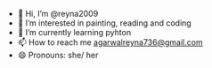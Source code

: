 - 👋 Hi, I’m @reyna2009
- 👀 I’m interested in painting, reading and coding
- 🌱 I’m currently learning pyhton
- 📫 How to reach me agarwalreyna736@gmail.com
- 😄 Pronouns: she/ her
  

<!---
reyna2009/reyna2009 is a ✨ special ✨ repository because its `README.md` (this file) appears on your GitHub profile.
You can click the Preview link to take a look at your changes.
--->
